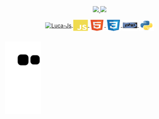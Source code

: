 <div align="center">
  <a href="https://github.com/lucass811/lucass811">
  <img height="180em" src="https://github-readme-stats.vercel.app/api?username=lucass811&show_icons=true&theme=dracula&include_all_commits=true&count_private=true"/>
  <img height="180em" src="https://github-readme-stats.vercel.app/api/top-langs/?username=lucass811&layout=compact&langs_count=7&theme=dracula"/>
</div>
<div style="display: inline_block" align="center"><br>
  <img align="center" alt="Luca-Js" height="30" width="40"  src="https://cdn.jsdelivr.net/gh/devicons/devicon/icons/nodejs/nodejs-original.svg" />
  <img align="center" alt="Luca-Js" height="30" width="40" src="https://raw.githubusercontent.com/devicons/devicon/master/icons/javascript/javascript-plain.svg">
  <img align="center" alt="Luca-HTML" height="30" width="40" src="https://raw.githubusercontent.com/devicons/devicon/master/icons/html5/html5-original.svg">
  <img align="center" alt="Luca-CSS" height="30" width="40" src="https://raw.githubusercontent.com/devicons/devicon/master/icons/css3/css3-original.svg">
  <img align="center" alt="PHP" height="30" width="40" src="https://raw.githubusercontent.com/devicons/devicon/master/icons/php/php-original.svg">
  <img align="center" alt="Luca-Python" height="30" width="40" src="https://raw.githubusercontent.com/devicons/devicon/master/icons/python/python-original.svg">
  

</div>
  
  ##
 
<div> 
 
 
  ![Snake animation](https://github.com/lucass811/lucass811/blob/output/github-contribution-grid-snake.svg)
 
</div>

  
  
   
